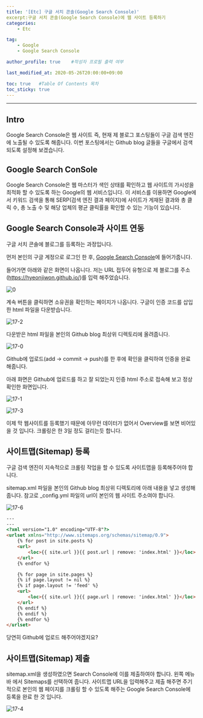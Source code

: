 ```yaml
---
title: '[Etc] 구글 서치 콘솔(Google Search Console)'
excerpt:구글 서치 콘솔(Google Search Console)에 웹 사이트 등록하기
categories:
    - Etc

tag:
    - Google
    - Google Search Console

author_profile: true    #작성자 프로필 출력 여부

last_modified_at: 2020-05-26T20:00:00+09:00

toc: true   #Table Of Contents 목차 
toc_sticky: true
---
```


---

## Intro
Google Search Console은 웹 사이트 즉, 현재 제 블로그 포스팅들이 구글 검색 엔진에 노출될 수 있도록 해줍니다. 이번 포스팅에서는 Github blog 글들을 구글에서 검색되도록 설정해 보겠습니다. 

## Google Search ConSole
Google Search Console은 웹 마스터가 색인 상태를 확인하고 웹 사이트의 가시성을 최적화 할 수 있도록 하는 Google의 웹 서비스입니다. 이 서비스를 이용하면 Google에서 키워드 검색을 통해 SERP(검색 엔진 결과 페이지)에 사이트가 게재된 결과와 총 클릭 수, 총 노출 수 및 해당 업체의 평균 클릭률을 확인할 수 있는 기능이 있습니다.  

## Google Search Console과 사이트 연동

구글 서치 콘솔에 블로그를 등록하는 과정입니다.

먼저 본인의 구글 계정으로 로그인 한 후, [Google Search Console](https://search.google.com/search-console/about?hl=ko)에 들어가줍니다.

들어가면 아래와 같은 화면이 나옵니다. 저는 URL 접두어 유형으로 제 블로그를 주소(https://hyeonjiwon.github.io/)를 입력 해주었습니다. 

![0](https://user-images.githubusercontent.com/47733530/82896995-dcb2c880-9f91-11ea-8b9a-d8abd8b94747.png)

계속 버튼을 클릭하면 소유권을 확인하는 페이지가 나옵니다. 구글이 인증 코드를 삽입한 html 파일을 다운받습니다. 

![17-2](https://user-images.githubusercontent.com/47733530/82899606-3ddc9b00-9f96-11ea-8046-410a5e258faa.png)

다운받은 html 파일을 본인의 Github blog 최상위 디렉토리에 올려줍니다.

![17-0](https://user-images.githubusercontent.com/47733530/82899607-3ddc9b00-9f96-11ea-91d7-d784f41d3a48.png)

Github에 업로드(add -> commit -> push)를 한 후에 확인을 클릭하여 인증을 완료 해줍니다. 

아래 화면은 Github에 업로드를 하고 잘 되었는지 인증 html 주소로 접속해 보고 정상확인한 화면입니다. 

![17-1](https://user-images.githubusercontent.com/47733530/82899603-3cab6e00-9f96-11ea-9f3d-360f7ca9ec67.png)

![17-3](https://user-images.githubusercontent.com/47733530/82895620-6b721600-9f8f-11ea-8b50-e602c98a6d60.png)

이제 막 웹사이트를 등록했기 때문에 아무런 데이터가 없어서 Overview를 보면 비어있을 것 입니다. 크롤링은 한 3일 정도 걸리는듯 합니다.

## 사이트맵(Sitemap) 등록

구글 검색 엔진이 지속적으로 크롤링 작업을 할 수 있도록 사이트맵을 등록해주어야 합니다. 

 sitemap.xml 파일을 본인의 Github blog 최상위 디렉토리에 아래 내용을 넣고 생성해줍니다. 참고로 _config.yml 파일의 url이 본인의 웹 사이트 주소여야 합니다. 


  ![17-6](https://user-images.githubusercontent.com/47733530/82900673-daec0380-9f97-11ea-9322-d9f7d0f489a7.png)


```html
---
---
<?xml version="1.0" encoding="UTF-8"?>
<urlset xmlns="http://www.sitemaps.org/schemas/sitemap/0.9">
    {% for post in site.posts %}
    <url>
        <loc>{{ site.url }}{{ post.url | remove: 'index.html' }}</loc>
    </url>
    {% endfor %}

    {% for page in site.pages %}
    {% if page.layout != nil %}
    {% if page.layout != 'feed' %}
    <url>
        <loc>{{ site.url }}{{ page.url | remove: 'index.html' }}</loc>
    </url>
    {% endif %}
    {% endif %}
    {% endfor %}
</urlset>
```

당연히 Github에 업로드 해주어야겠지요? 

## 사이트맵(Sitemap) 제출

sitemap.xml을 생성하였으면 Search Console에 이를 제출하여야 합니다. 왼쪽 메뉴 바 에서 Sitemaps를 선택하여 줍니다. 사이트맵 URL을 입력해주고 제출 해주면 주기적으로 본인의 웹 페이지를 크롤링 할 수 있도록 해주는 Google Search Console에 등록을 완료 한 것 입니다.

![17-4](https://user-images.githubusercontent.com/47733530/82895625-6ca34300-9f8f-11ea-853f-396b0b9e80cf.png)

